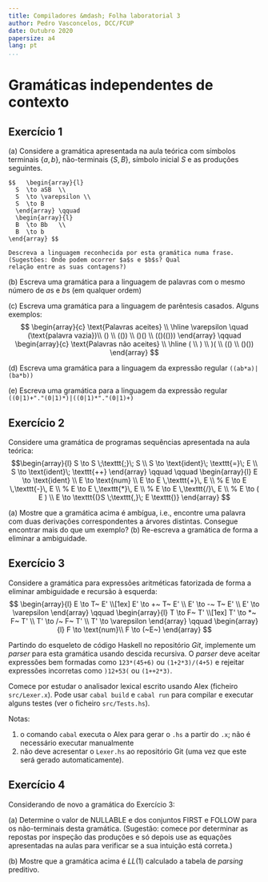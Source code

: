 ```yaml
---
title: Compiladores &mdash; Folha laboratorial 3
author: Pedro Vasconcelos, DCC/FCUP
date: Outubro 2020
papersize: a4
lang: pt
...
```


# Gramáticas independentes de contexto

## Exercício 1

(a) Considere a gramática apresentada na aula teórica
	com símbolos terminais $\{a,b\}$, não-terminais $\{S, B\}$,  símbolo
	inicial $S$ e as produções seguintes.

	$$   \begin{array}{l}
      S  \to aSB  \\
      S  \to \varepsilon \\
      S  \to B    
	  \end{array} \qquad
	  \begin{array}{l}
      B  \to Bb   \\
      B  \to b 
	\end{array} $$
  
	Descreva a linguagem reconhecida por esta gramática numa frase.
	(Sugestões: Onde podem ocorrer $a$s e $b$s? Qual
	relação entre as suas contagens?)

(b) Escreva uma gramática para a linguagem de palavras com o mesmo número
    de $a$s e $b$s (em qualquer ordem)

(c)	Escreva uma gramática para a linguagem de parêntesis casados.
	Alguns exemplos:
	$$ \begin{array}{c}
	\text{Palavras aceites} \\ \hline
	\varepsilon \quad (\text{palavra vazia})\\
	() \\
	(()) \\
	()() \\
	(()(()))
	\end{array}
	\qquad
	\begin{array}{c}
	\text{Palavras não aceites} \\ \hline
	( \\ ) \\
	)( \\  (() \\
	()())
	\end{array} $$
	
(d) Escreva uma gramática para a linguagem da expressão regular
	`((ab*a)|(ba*b))`

(e) Escreva uma gramática para a linguagem da expressão regular
	`((0|1)+"."(0|1)*)|((0|1)*"."(0|1)+)`

## Exercício 2

Considere uma gramática de programas sequências apresentada na aula teórica:
$$\begin{array}{l}
    S  \to S \;\texttt{;}\; S \\
    S  \to \text{ident}\; \texttt{=}\; E \\
    S  \to \text{ident}\; \texttt{++}
  \end{array}
  \qquad  \qquad
  \begin{array}{l}
    E  \to \text{ident} \\
    E  \to \text{num} \\
    E  \to E \,\texttt{+}\, E \\
    % E  \to E \,\texttt{-}\, E \\
    % E  \to E \,\texttt{*}\, E \\
    % E  \to E \,\texttt{/}\, E \\
    % E  \to ( E ) \\    
    E  \to \texttt{(}S \;\texttt{,}\; E \texttt{)}
  \end{array}
  $$

(a) Mostre que a gramática acima é ambígua, i.e., encontre uma palavra com duas
	derivações correspondentes a árvores distintas. Consegue encontrar
	mais do que um exemplo?
(b)	Re-escreva a gramática de forma a eliminar a ambiguidade.	

## Exercício 3

Considere a gramática para expressões aritméticas fatorizada
de forma a eliminar ambiguidade e recursão à esquerda:
  $$ \begin{array}{l}
       E \to T~  E' \\[1ex]
       E' \to +~ T~ E' \\
       E' \to -~ T~ E' \\
       E' \to \varepsilon
     \end{array}
     \qquad
     \begin{array}{l}
       T \to F~ T' \\[1ex]
       T' \to *~ F~ T' \\
       T' \to /~ F~ T' \\
       T' \to \varepsilon
     \end{array}
     \qquad
     \begin{array}{l}
       F \to \text{num}\\
       F \to (~E~) 
     \end{array}
     $$

Partindo do esqueleto de código Haskell no repositório *Git*,
implemente um *parser* para esta gramática usando descida recursiva.
O *parser* deve aceitar expressões bem formadas como `123*(45+6)` ou
`(1+2*3)/(4+5)` e rejeitar expressões incorretas como `)12+53(` ou
`(1++2*3)`.

Comece por estudar o analisador lexical escrito usando Alex (ficheiro `src/Lexer.x`).
Pode usar `cabal build` e `cabal run` para compilar e executar alguns testes
(ver o ficheiro `src/Tests.hs`).

Notas:

1. o comando `cabal` executa o Alex para gerar o `.hs` a partir
   do  `.x`;
   não é necessário executar manualmente
2. não deve acresentar o `Lexer.hs` ao repositório Git (uma
   vez que este será gerado automaticamente).

## Exercício 4

Considerando de novo a gramática do Exercício 3:

(a) Determine o valor de NULLABLE e dos conjuntos FIRST e FOLLOW
	para os não-terminais desta gramática. (Sugestão: comece por
	determinar as repostas por inspeção das produções
	e só depois use as equações apresentadas na aulas 
	para verificar se a sua intuição está correta.)

(b) Mostre que a gramática acima é $LL(1)$ calculado a tabela de *parsing*
	preditivo.


